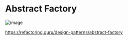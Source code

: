 # Abstract Factory

![image](https://github.com/user-attachments/assets/87edcc7b-722a-4993-8261-9792ebcd5d68)

https://refactoring.guru/design-patterns/abstract-factory
